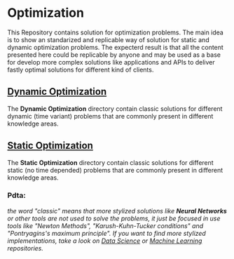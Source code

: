 # Optimization

This Repository contains solution for optimization problems. The main idea is to show an standarized and replicable way of solution for static and dynamic optimization problems. The expecterd result is that all the content presented here could be replicable by anyone and may be used as a base for develop more complex solutions like applications and APIs to deliver fastly optimal solutions for different kind of clients.

## [Dynamic Optimization](https://github.com/JuanPChicaC/Optimization/tree/main/Dynamic%20Optimization)
The **Dynamic Optimization** directory contain classic solutions for different dynamic (time variant) problems that are commonly present in different knowledge areas. 

## [Static Optimization](https://github.com/JuanPChicaC/Optimization/tree/main/Static%20Optimization)
The **Static Optimization** directory contain classic solutions for different static (no time depended) problems that are commonly present in different knowledge areas. 

### Pdta:
*the word "classic" means that more stylized solutions like **Neural Networks** or other tools are not used to solve the problems, it just be focused in use tools like "Newton Methods", "Karush-Kuhn-Tucker conditions" and "Pontryagins's maximum principle". If you want to find more stylized implementations, take a look on [Data Science](https://github.com/JuanPChicaC/Data-Science) or [Machine Learning](https://github.com/JuanPChicaC/Machine-Learning) repositories.*
